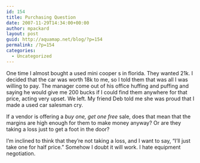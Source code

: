 ```yaml
---
id: 154
title: Purchasing Question
date: 2007-11-29T14:34:00+00:00
author: mpackard
layout: post
guid: http://aquamap.net/blog/?p=154
permalink: /?p=154
categories:
  - Uncategorized
---
```

One time I almost bought a used mini cooper s in florida. They wanted 21k. I decided that the car was worth 18k to me, so I told them that was all I was willing to pay. The manager come out of his office huffing and puffing and saying he would give me 200 bucks if I could find them anywhere for that price, acting very upset. We left. My friend Deb told me she was proud that I made a used car salesman cry.

If a vendor is offering a _buy one, get one free_ sale, does that mean that the margins are high enough for them to make money anyway? Or are they taking a loss just to get a foot in the door?

I&#8217;m inclined to think that they&#8217;re not taking a loss, and I want to say, &#8220;I&#8217;ll just take one for half price.&#8221; Somehow I doubt it will work. I hate equipment negotiation.